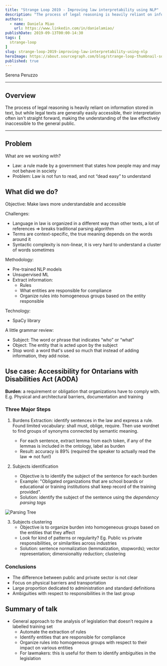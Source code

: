 ```yaml
---
title: "Strange Loop 2019 - Improving law interpretability using NLP"
description: "The process of legal reasoning is heavily reliant on information stored in text, but while legal texts are generally easily accessible, their interpretation often isn't straight forward, making the understanding of the law effectively inaccessible to the general public."
authors:
  - name: Daniela Miao
    url: https://www.linkedin.com/in/danielamiao/
publishDate: 2019-09-13T00:00-14:30
tags: [
  strange-loop
]
slug: strange-loop-2019-improving-law-interpretability-using-nlp
heroImage: https://about.sourcegraph.com/blog/strange-loop-thumbnail-square-v2.jpg
published: true
---
```


<div className="container p-0 liveblog-presenters d-flex w-100 text-center">
  <div className="row m-0 w-100">
      <p className=" mr-12 m-0 w-100">
        <span className="liveblog-presenters__name">Serena Peruzzo</span>
        <a href="https://twitter.com/sereprz" target="_blank" title="Twitter"><i className="fa fa-twitter pr-2"></i></a>
        <a href="https://github.com/sereprz" target="_blank" title="GitHub"><i className="fa fa-github pr-2"></i></a>
        <a href="http://serenaperuzzo.com" target="_blank" title="Speaker's site"><i className="fa fa-globe pr-2"></i></a>
      </p>
  </div>
</div>

---

## Overview

The process of legal reasoning is heavily reliant on information stored in text, but while legal texts are generally easily accessible, their interpretation often isn't straight forward, making the understanding of the law effectively inaccessible to the general public.

---

## Problem

What are we working with?

* Law: a rule made by a government that states how people may and may not behave in society
* Problem: Law is not fun to read, and not “dead easy” to understand

## What did we do?

Objective: Make laws more understandable and accessible

Challenges:
* Language in law is organized in a different way than other texts, a lot of references => breaks traditional parsing algorithm
* Terms are context-specific, the true meaning depends on the words around it
* Syntactic complexity is non-linear, it is very hard to understand a cluster of words sometimes

Methodology:
* Pre-trained NLP models
* Unsupervised ML
* Extract information:
  * Rules
  * What entities are responsible for compliance
  * Organize rules into homogeneous groups based on the entity responsible

Technology:
* SpaCy library

A little grammar review:
* Subject: The word or phrase that indicates “who” or “what”
* Object: The entity that is acted upon by the subject
* Stop word: a word that's used so much that instead of adding information, they add noise.

## Use case: Accessibility for Ontarians with Disabilities Act (AODA)

**Burden**: a requirement or obligation that organizations have to comply with. E.g. Physical and architectural barriers, documentation and training

### Three Major Steps
1. Burdens Extraction: identify sentences in the law and express a rule. Found limited vocabulary: shall must, oblige, require. Then use wordnet to find groups of synonyms connected by semantic meaning.
    * For each sentence, extract lemma from each token, if any of the lemmas is included in the ontology, label as burden
    * Result: accuracy is 89% (required the speaker to actually read the law => not fun!)

2. Subjects identification
    * Objective is to identify the subject of the sentence for each burden
    * Example: "Obligated organizations that are school boards or educational or training institutions shall keep record of the training provided".
    * Solution: identify the subject of the sentence using the *dependency parsing tags*

![Parsing Tree](/blog/strange-loop-2019/lawnlp.png)

3. Subjects clustering
    * Objective is to organize burden into homogeneous groups based on the entities that they affect
    * Look for kind of patterns or regularity? Eg. Public vs private responsibilities, or similarities across industries
    * Solution: sentence normalization (lemmatization, stopwords); vector representation; dimensionaltiy reduction; clustering

### Conclusions
* The difference between public and private sector
is not clear
* Focus on physical barriers and transportation
* Large proportion dedicated to administration and
standard definitions
* Ambiguities with respect to responsibilities in the
last group

## Summary of talk
* General approach to the analysis of legislation that doesn’t require a labelled training set
  * Automate the extraction of rules
  * Identify entities that are responsible for compliance
  * Organize rules into homogeneous groups with respect to their impact on various entities
  * For lawmakers: this is useful for them to identify ambiguities in the legislation
